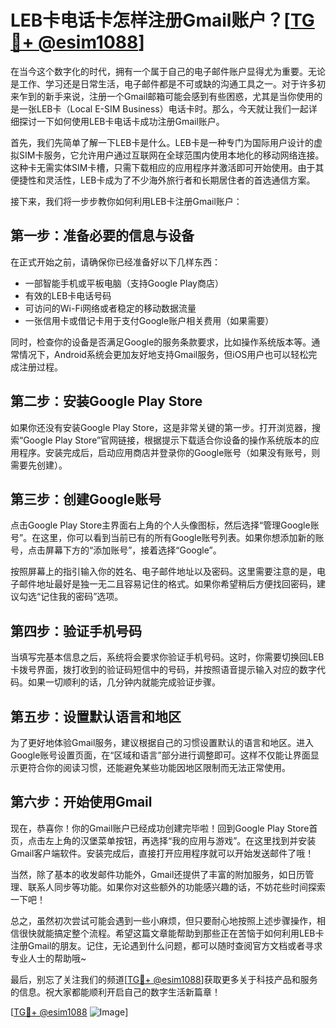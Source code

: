 # LEB卡电话卡怎样注册Gmail账户？[[TG💪+ @esim1088](https://t.me/s/esim1088)]

在当今这个数字化的时代，拥有一个属于自己的电子邮件账户显得尤为重要。无论是工作、学习还是日常生活，电子邮件都是不可或缺的沟通工具之一。对于许多初来乍到的新手来说，注册一个Gmail邮箱可能会感到有些困惑，尤其是当你使用的是一张LEB卡（Local E-SIM Business）电话卡时。那么，今天就让我们一起详细探讨一下如何使用LEB卡电话卡成功注册Gmail账户。

首先，我们先简单了解一下LEB卡是什么。LEB卡是一种专门为国际用户设计的虚拟SIM卡服务，它允许用户通过互联网在全球范围内使用本地化的移动网络连接。这种卡无需实体SIM卡槽，只需下载相应的应用程序并激活即可开始使用。由于其便捷性和灵活性，LEB卡成为了不少海外旅行者和长期居住者的首选通信方案。

接下来，我们将一步步教你如何利用LEB卡注册Gmail账户：

## 第一步：准备必要的信息与设备

在正式开始之前，请确保你已经准备好以下几样东西：
- 一部智能手机或平板电脑（支持Google Play商店）
- 有效的LEB卡电话号码
- 可访问的Wi-Fi网络或者稳定的移动数据流量
- 一张信用卡或借记卡用于支付Google账户相关费用（如果需要）

同时，检查你的设备是否满足Google的服务条款要求，比如操作系统版本等。通常情况下，Android系统会更加友好地支持Gmail服务，但iOS用户也可以轻松完成注册过程。

## 第二步：安装Google Play Store

如果你还没有安装Google Play Store，这是非常关键的第一步。打开浏览器，搜索“Google Play Store”官网链接，根据提示下载适合你设备的操作系统版本的应用程序。安装完成后，启动应用商店并登录你的Google账号（如果没有账号，则需要先创建）。

## 第三步：创建Google账号

点击Google Play Store主界面右上角的个人头像图标，然后选择“管理Google账号”。在这里，你可以看到当前已有的所有Google账号列表。如果你想添加新的账号，点击屏幕下方的“添加账号”，接着选择“Google”。

按照屏幕上的指引输入你的姓名、电子邮件地址以及密码。这里需要注意的是，电子邮件地址最好是独一无二且容易记住的格式。如果你希望稍后方便找回密码，建议勾选“记住我的密码”选项。

## 第四步：验证手机号码

当填写完基本信息之后，系统将会要求你验证手机号码。这时，你需要切换回LEB卡拨号界面，拨打收到的验证码短信中的号码，并按照语音提示输入对应的数字代码。如果一切顺利的话，几分钟内就能完成验证步骤。

## 第五步：设置默认语言和地区

为了更好地体验Gmail服务，建议根据自己的习惯设置默认的语言和地区。进入Google账号设置页面，在“区域和语言”部分进行调整即可。这样不仅能让界面显示更符合你的阅读习惯，还能避免某些功能因地区限制而无法正常使用。

## 第六步：开始使用Gmail

现在，恭喜你！你的Gmail账户已经成功创建完毕啦！回到Google Play Store首页，点击左上角的汉堡菜单按钮，再选择“我的应用与游戏”。在这里找到并安装Gmail客户端软件。安装完成后，直接打开应用程序就可以开始发送邮件了哦！

当然，除了基本的收发邮件功能外，Gmail还提供了丰富的附加服务，如日历管理、联系人同步等功能。如果你对这些额外的功能感兴趣的话，不妨花些时间探索一下吧！

总之，虽然初次尝试可能会遇到一些小麻烦，但只要耐心地按照上述步骤操作，相信很快就能搞定整个流程。希望这篇文章能帮助到那些正在苦恼于如何利用LEB卡注册Gmail的朋友。记住，无论遇到什么问题，都可以随时查阅官方文档或者寻求专业人士的帮助哦~

最后，别忘了关注我们的频道[[TG💪+ @esim1088](https://t.me/s/esim1088)]获取更多关于科技产品和服务的信息。祝大家都能顺利开启自己的数字生活新篇章！

[[TG💪+ @esim1088](https://t.me/s/esim1088) ![Image](https://i.postimg.cc/4NQfJmqS/Snipaste-2025-05-13-00-14-12.png)]
